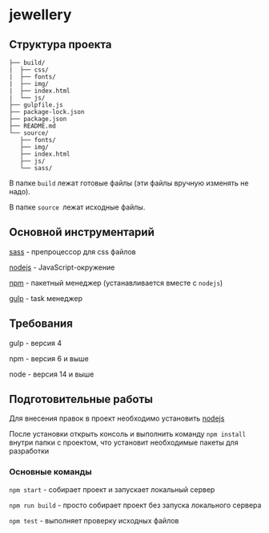 # jewellery

## Структура проекта
```
├── build/
|  ├── css/
|  ├── fonts/
|  ├── img/
|  ├── index.html
|  └── js/
├── gulpfile.js
├── package-lock.json
├── package.json
├── README.md
└── source/
   ├── fonts/
   ├── img/
   ├── index.html
   ├── js/
   └── sass/
```

В папке `build` лежат готовые файлы (эти файлы вручную изменять не надо).

В папке `source `лежат исходные файлы.

## Основной инструментарий

[sass](https://sass-lang.com/) - препроцессор для css файлов

[nodejs](https://nodejs.org/ru/) - JavaScript-окружение

[npm](https://www.npmjs.com/) - пакетный менеджер (устанавливается вместе с `nodejs`)

[gulp](https://gulpjs.com/) - task менеджер 

## Требования

gulp - версия 4

npm - версия 6 и выше

node - версия 14 и выше

## Подготовительные работы
Для внесения правок в проект необходимо установить [nodejs](https://nodejs.org/ru/)

После установки открыть консоль и выполнить команду `npm install` внутри папки с проектом, что установит необходимые пакеты для разработки 

### Основные команды

`npm start` - cобирает проект и запускает локальный сервер

`npm run build` - просто собирает проект без запуска локального сервера

`npm test` - выполняет проверку исходных файлов 

